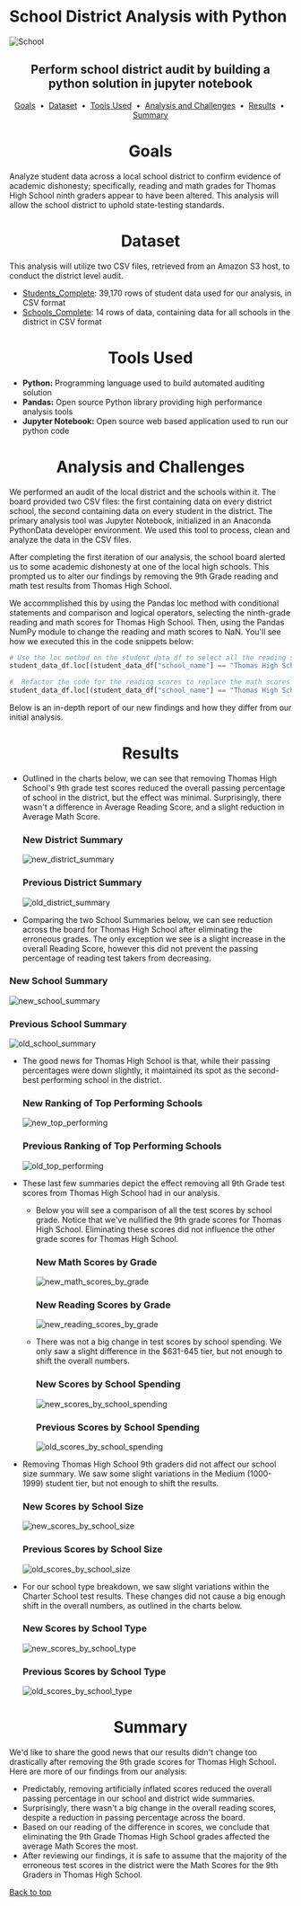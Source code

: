 # School District Analysis with Python

![School](images/school.jpg)

## <div align="center">Perform school district audit by building a python solution in jupyter notebook</div>

<p align="center">
<a href="#goals">Goals</a> &nbsp;&bull;&nbsp;
<a href="#dataset">Dataset</a> &nbsp;&bull;&nbsp;
<a href="#tools-used">Tools Used</a> &nbsp;&bull;&nbsp;
<a href="#analysis-and-challenges">Analysis and Challenges</a> &nbsp;&bull;&nbsp;
<a href="#results">Results</a> &nbsp;&bull;&nbsp;
<a href="#summary">Summary</a>
</p>

# <div align="center">Goals</div>
Analyze student data across a local school district to confirm evidence of academic dishonesty; specifically, reading and math grades for Thomas High School ninth graders appear to have been altered. This analysis will allow the school district to uphold state-testing standards.

# <div align="center">Dataset</div>
This analysis will utilize two CSV files, retrieved from an Amazon S3 host, to conduct the district level audit.

- [Students_Complete](data/students_complete.csv): 39,170 rows of student data used for our analysis, in CSV format
- [Schools_Complete](data/schools_complete.csv): 14 rows of data, containing data for all schools in the district in CSV format

# <div align="center">Tools Used</div>
- **Python:** Programming language used to build automated auditing solution
- **Pandas:** Open source Python library providing high performance analysis tools
- **Jupyter Notebook:** Open source web based application used to run our python code


# <div align="center">Analysis and Challenges</div>
We performed an audit of the local district and the schools within it. The board provided two CSV files: the first containing data on every district school, the second containing data on every student in the district. The primary analysis tool was Jupyter Notebook, initialized in an Anaconda PythonData developer environment. We used this tool to process, clean and analyze the data in the CSV files. 

After completing the first iteration of our analysis, the school board alerted us to some academic dishonesty at one of the local high schools. This prompted us to alter our findings by removing the 9th Grade reading and math test results from Thomas High School. 

We accommplished this by using the Pandas loc method with conditional statements and comparison and logical operators, selecting the ninth-grade reading and math scores for Thomas High School. Then, using the Pandas NumPy module to change the reading and math scores to NaN. You'll see how we executed this in the code snippets below:

```python
# Use the loc method on the student_data_df to select all the reading scores from the 9th grade at Thomas High School and replace them with NaN.
student_data_df.loc[(student_data_df["school_name"] == "Thomas High School") & (student_data_df["grade"] == "9th"),["reading_score"]] = np.nan
```
```python
#  Refactor the code for the reading scores to replace the math scores with NaN.
student_data_df.loc[(student_data_df["school_name"] == "Thomas High School") & (student_data_df["grade"] == "9th"),["math_score"]] = np.nan
```
Below is an in-depth report of our new findings and how they differ from our initial analysis.

# <div align="center">Results</div>
- Outlined in the charts below, we can see that removing Thomas High School's 9th grade test scores reduced the overall passing percentage of school in the district, but the effect was minimal. Surprisingly, there wasn't a difference in Average Reading Score, and a slight reduction in Average Math Score.
 
  ### New District Summary
    ![new_district_summary](images/new_district_summary.png)  
  ### Previous District Summary
    ![old_district_summary](images/old_district_summary.png)


- Comparing the two School Summaries below, we can see reduction across the board for Thomas High School after eliminating the erroneous grades. The only exception we see is a slight increase in the overall Reading Score, however this did not prevent the passing percentage of reading test takers from decreasing.

### New School Summary
![new_school_summary](images/new_school_summary.png)
  
### Previous School Summary
![old_school_summary](images/old_school_summary.png)
- The good news for Thomas High School is that, while their passing percentages were down slightly, it maintained its spot as the second-best performing school in the district.

  ### New Ranking of Top Performing Schools
    ![new_top_performing](images/new_top_performing.png)

  ### Previous Ranking of Top Performing Schools
    ![old_top_performing](images/old_top_performing.png)

- These last few summaries depict the effect removing all 9th Grade test scores from Thomas High School had in our analysis.

  - Below you will see a comparison of all the test scores by school grade. Notice that we've nullified the 9th grade scores for Thomas High School. Eliminating these scores did not influence the other grade scores for Thomas High School.

    ### New Math Scores by Grade
    
    ![new_math_scores_by_grade](images/new_math_scores_by_grade.png)
    
    ### New Reading Scores by Grade
    ![new_reading_scores_by_grade](images/new_reading_scores_by_grade.png)
  
  - There was not a big change in test scores by school spending. We only saw a slight difference in the $631-645 tier, but not enough to shift the overall numbers. 
    
    ### New Scores by School Spending    
    ![new_scores_by_school_spending](images/new_scores_by_school_spending.png)

    ### Previous Scores by School Spending
    ![old_scores_by_school_spending](images/old_scores_by_school_spending.png)

- Removing Thomas High School 9th graders did not affect our school size summary. We saw some slight variations in the Medium (1000-1999) student tier, but not enough to shift the results.
    ### New Scores by School Size  
    ![new_scores_by_school_size](images/new_scores_by_school_size.png)
    
    ### Previous Scores by School Size
    ![old_scores_by_school_size](images/old_scores_by_school_size.png)

- For our school type breakdown, we saw slight variations within the Charter School test results. These changes did not cause a big enough shift in the overall numbers, as outlined in the charts below.
    
    ### New Scores by School Type
    ![new_scores_by_school_type](images/new_scores_by_school_type.png)
    
    ### Previous Scores by School Type
    ![old_scores_by_school_type](images/old_scores_by_school_type.png)

# <div align="center">Summary</div>
We'd like to share the good news that our results didn't change too drastically after removing the 9th grade scores for Thomas High School. Here are more of our findings from our analysis:

- Predictably, removing artificially inflated scores reduced the overall passing percentage in our school and district wide summaries.
- Surprisingly, there wasn't a big change in the overall reading scores, despite a reduction in passing percentage across the board.
- Based on our reading of the difference in scores, we conclude that eliminating the 9th Grade Thomas High School grades affected the average Math Scores the most.
- After reviewing our findings, it is safe to assume that the majority of the erroneous test scores in the district were the Math Scores for the 9th Graders in Thomas High School.

[Back to top](#school-district-analysis-with-python)






